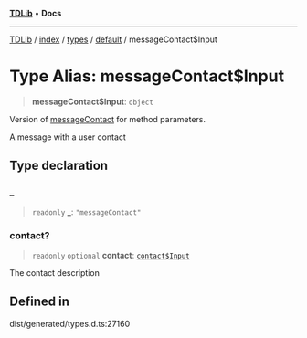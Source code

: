 [**TDLib**](../../../../../../README.md) • **Docs**

***

[TDLib](../../../../../../modules.md) / [index](../../../../../README.md) / [types](../../../README.md) / [default](../README.md) / messageContact$Input

# Type Alias: messageContact$Input

> **messageContact$Input**: `object`

Version of [messageContact](messageContact.md) for method parameters.

A message with a user contact

## Type declaration

### \_

> `readonly` **\_**: `"messageContact"`

### contact?

> `readonly` `optional` **contact**: [`contact$Input`](contact$Input.md)

The contact description

## Defined in

dist/generated/types.d.ts:27160
